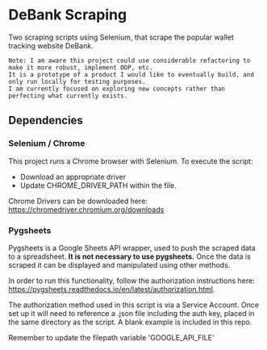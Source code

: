 # DeBank Scraping
Two scraping scripts using Selenium, that scrape the popular wallet tracking website DeBank.

```
Note: I am aware this project could use considerable refactoring to make it more robust, implement OOP, etc. 
It is a prototype of a product I would like to eventually build, and only run locally for testing purposes. 
I am currently focused on exploring new concepts rather than perfecting what currently exists. 
```

## Dependencies

### Selenium / Chrome

This project runs a Chrome browser with Selenium. To execute the script:
* Download an appropriate driver
* Update CHROME_DRIVER_PATH within the file.

Chrome Drivers can be downloaded here: https://chromedriver.chromium.org/downloads


### Pygsheets

Pygsheets is a Google Sheets API wrapper, used to push the scraped data to a spreadsheet. **It is not necessary to use pygsheets.** Once the data is scraped it can be displayed and manipulated using other methods.

In order to run this functionality, follow the authorization instructions here: https://pygsheets.readthedocs.io/en/latest/authorization.html.

The authorization method used in this script is via a Service Account. Once set up it will need to reference a .json file including the auth key, placed in the same directory as the script. A blank example is included in this repo.

Remember to update the filepath variable 'GOOGLE_API_FILE'

